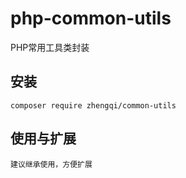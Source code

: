php-common-utils
===============
PHP常用工具类封装


## 安装

~~~
composer require zhengqi/common-utils
~~~

## 使用与扩展

~~~
建议继承使用，方便扩展
~~~
